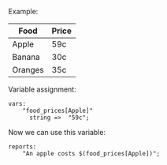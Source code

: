 Example:

| Food    | Price |
|---------|-------|
| Apple   | 59c   |
| Banana  | 30c   |
| Oranges | 35c   |

Variable assignment:

```cfengine3
vars:
    "food_prices[Apple]"
      string =>  "59c";
```

Now we can use this variable:
```cfengine3
reports:
    "An apple costs $(food_prices[Apple])";
```

